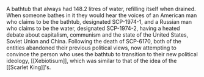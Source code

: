 A bathtub that always had 148.2 litres of water, refilling itself when drained. When someone bathes in it they would hear the voices of an American man who claims to be the bathtub, designated SCP-1974-1, and a Russian man who claims to be the water, designated SCP-1974-2, having a heated debate about capitalism, communism and the state of the United States, Soviet Union and China. Following the death of SCP-6170, both of the entities abandoned their previous political views, now attempting to convince the person who uses the bathtub to transition to their new political ideology, [[Xebiotisum]], which was similar to that of the idea of the [[Scarlet King]]'s.